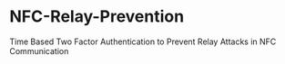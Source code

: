 # NFC-Relay-Prevention
Time Based Two Factor Authentication to Prevent Relay Attacks in NFC Communication          
